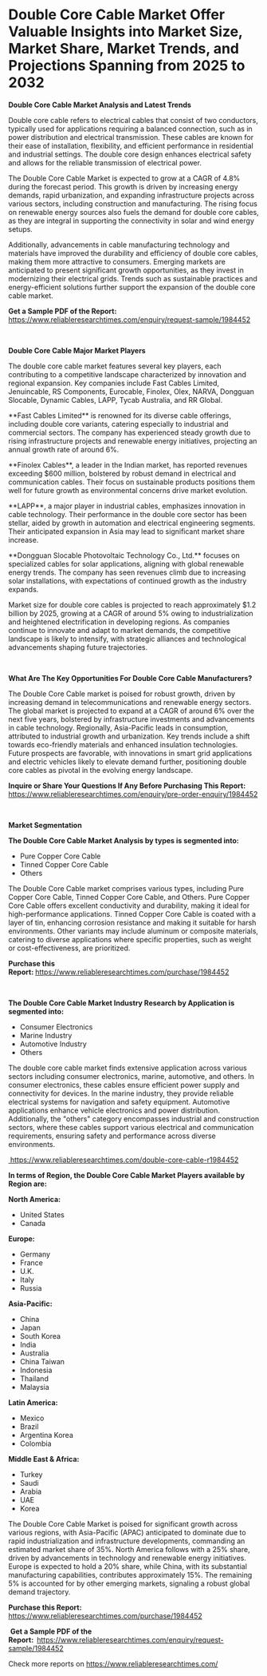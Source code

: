 <p><h1>Double Core Cable Market Offer Valuable Insights into Market Size, Market Share, Market Trends, and Projections Spanning from 2025 to 2032</h1></p><p><strong>Double Core Cable Market Analysis and Latest Trends</strong></p>
<p><p>Double core cable refers to electrical cables that consist of two conductors, typically used for applications requiring a balanced connection, such as in power distribution and electrical transmission. These cables are known for their ease of installation, flexibility, and efficient performance in residential and industrial settings. The double core design enhances electrical safety and allows for the reliable transmission of electrical power.</p><p>The Double Core Cable Market is expected to grow at a CAGR of 4.8% during the forecast period. This growth is driven by increasing energy demands, rapid urbanization, and expanding infrastructure projects across various sectors, including construction and manufacturing. The rising focus on renewable energy sources also fuels the demand for double core cables, as they are integral in supporting the connectivity in solar and wind energy setups. </p><p>Additionally, advancements in cable manufacturing technology and materials have improved the durability and efficiency of double core cables, making them more attractive to consumers. Emerging markets are anticipated to present significant growth opportunities, as they invest in modernizing their electrical grids. Trends such as sustainable practices and energy-efficient solutions further support the expansion of the double core cable market.</p></p>
<p><strong>Get a Sample PDF of the Report:&nbsp;</strong> <a href="https://www.reliableresearchtimes.com/enquiry/request-sample/1984452?utm_campaign=2186&utm_medium=2&utm_source=Github&utm_content=ia&utm_term=08042025&utm_id=double-core-cable">https://www.reliableresearchtimes.com/enquiry/request-sample/1984452</a></p>
<p>&nbsp;</p>
<p><strong>Double Core Cable Major Market Players</strong></p>
<p><p>The double core cable market features several key players, each contributing to a competitive landscape characterized by innovation and regional expansion. Key companies include Fast Cables Limited, Jenuincable, RS Components, Eurocable, Finolex, Olex, NARVA, Dongguan Slocable, Dynamic Cables, LAPP, Tycab Australia, and RR Global.</p><p>**Fast Cables Limited** is renowned for its diverse cable offerings, including double core variants, catering especially to industrial and commercial sectors. The company has experienced steady growth due to rising infrastructure projects and renewable energy initiatives, projecting an annual growth rate of around 6%.</p><p>**Finolex Cables**, a leader in the Indian market, has reported revenues exceeding $600 million, bolstered by robust demand in electrical and communication cables. Their focus on sustainable products positions them well for future growth as environmental concerns drive market evolution.</p><p>**LAPP**, a major player in industrial cables, emphasizes innovation in cable technology. Their performance in the double core sector has been stellar, aided by growth in automation and electrical engineering segments. Their anticipated expansion in Asia may lead to significant market share increase.</p><p>**Dongguan Slocable Photovoltaic Technology Co., Ltd.** focuses on specialized cables for solar applications, aligning with global renewable energy trends. The company has seen revenues climb due to increasing solar installations, with expectations of continued growth as the industry expands.</p><p>Market size for double core cables is projected to reach approximately $1.2 billion by 2025, growing at a CAGR of around 5% owing to industrialization and heightened electrification in developing regions. As companies continue to innovate and adapt to market demands, the competitive landscape is likely to intensify, with strategic alliances and technological advancements shaping future trajectories.</p></p>
<p>&nbsp;</p>
<p><strong>What Are The Key Opportunities For Double Core Cable Manufacturers?</strong></p>
<p><p>The Double Core Cable market is poised for robust growth, driven by increasing demand in telecommunications and renewable energy sectors. The global market is projected to expand at a CAGR of around 6% over the next five years, bolstered by infrastructure investments and advancements in cable technology. Regionally, Asia-Pacific leads in consumption, attributed to industrial growth and urbanization. Key trends include a shift towards eco-friendly materials and enhanced insulation technologies. Future prospects are favorable, with innovations in smart grid applications and electric vehicles likely to elevate demand further, positioning double core cables as pivotal in the evolving energy landscape.</p></p>
<p><strong>Inquire or Share Your Questions If Any Before Purchasing This Report:</strong> <a href="https://www.reliableresearchtimes.com/enquiry/pre-order-enquiry/1984452?utm_campaign=2186&utm_medium=2&utm_source=Github&utm_content=ia&utm_term=08042025&utm_id=double-core-cable">https://www.reliableresearchtimes.com/enquiry/pre-order-enquiry/1984452</a></p>
<p>&nbsp;</p>
<p><strong>Market Segmentation</strong></p>
<p><strong>The Double Core Cable Market Analysis by types is segmented into:</strong></p>
<p><ul><li>Pure Copper Core Cable</li><li>Tinned Copper Core Cable</li><li>Others</li></ul></p>
<p><p>The Double Core Cable market comprises various types, including Pure Copper Core Cable, Tinned Copper Core Cable, and Others. Pure Copper Core Cable offers excellent conductivity and durability, making it ideal for high-performance applications. Tinned Copper Core Cable is coated with a layer of tin, enhancing corrosion resistance and making it suitable for harsh environments. Other variants may include aluminum or composite materials, catering to diverse applications where specific properties, such as weight or cost-effectiveness, are prioritized.</p></p>
<p><strong>Purchase this Report:&nbsp;</strong><a href="https://www.reliableresearchtimes.com/purchase/1984452?utm_campaign=2186&utm_medium=2&utm_source=Github&utm_content=ia&utm_term=08042025&utm_id=double-core-cable">https://www.reliableresearchtimes.com/purchase/1984452</a></p>
<p>&nbsp;</p>
<p><strong>The Double Core Cable Market Industry Research by Application is segmented into:</strong></p>
<p><ul><li>Consumer Electronics</li><li>Marine Industry</li><li>Automotive Industry</li><li>Others</li></ul></p>
<p><p>The double core cable market finds extensive application across various sectors including consumer electronics, marine, automotive, and others. In consumer electronics, these cables ensure efficient power supply and connectivity for devices. In the marine industry, they provide reliable electrical systems for navigation and safety equipment. Automotive applications enhance vehicle electronics and power distribution. Additionally, the "others" category encompasses industrial and construction sectors, where these cables support various electrical and communication requirements, ensuring safety and performance across diverse environments.</p></p>
<p><a href="https://www.reliableresearchtimes.com/double-core-cable-r1984452?utm_campaign=2186&utm_medium=2&utm_source=Github&utm_content=ia&utm_term=08042025&utm_id=double-core-cable">&nbsp;https://www.reliableresearchtimes.com/double-core-cable-r1984452</a></p>
<p><strong>In terms of Region, the Double Core Cable Market Players available by Region are:</strong></p>
<p>
    <p> <strong> North America: </strong>
        <ul>
            <li>United States</li>
            <li>Canada</li>
        </ul>
        </p> 
    <p> <strong> Europe: </strong>
        <ul>
            <li>Germany</li>
            <li>France</li>
            <li>U.K.</li>
            <li>Italy</li>
            <li>Russia</li>
        </ul>
        </p> 
    <p> <strong> Asia-Pacific: </strong>
        <ul>
            <li>China</li>
            <li>Japan</li>
            <li>South Korea</li>
            <li>India</li>
            <li>Australia</li>
            <li>China Taiwan</li>
            <li>Indonesia</li>
            <li>Thailand</li>
            <li>Malaysia</li>
        </ul>
        </p> 
    <p> <strong> Latin America: </strong>
        <ul>
            <li>Mexico</li>
            <li>Brazil</li>
            <li>Argentina Korea</li>
            <li>Colombia</li>
        </ul>
        </p> 
    <p> <strong> Middle East & Africa: </strong>
        <ul>
            <li>Turkey</li>
            <li>Saudi</li>
            <li>Arabia</li>
            <li>UAE</li>
            <li>Korea</li>
        </ul>
    </p>
    </p>
<p><p>The Double Core Cable Market is poised for significant growth across various regions, with Asia-Pacific (APAC) anticipated to dominate due to rapid industrialization and infrastructure developments, commanding an estimated market share of 35%. North America follows with a 25% share, driven by advancements in technology and renewable energy initiatives. Europe is expected to hold a 20% share, while China, with its substantial manufacturing capabilities, contributes approximately 15%. The remaining 5% is accounted for by other emerging markets, signaling a robust global demand trajectory.</p></p>
<p><strong>Purchase this Report: </strong><a href="https://www.reliableresearchtimes.com/purchase/1984452?utm_campaign=2186&utm_medium=2&utm_source=Github&utm_content=ia&utm_term=08042025&utm_id=double-core-cable">https://www.reliableresearchtimes.com/purchase/1984452</a></p>
<p>&nbsp;<strong>Get a Sample PDF of the Report:&nbsp;&nbsp;</strong><a href="https://www.reliableresearchtimes.com/enquiry/request-sample/1984452?utm_campaign=2186&utm_medium=2&utm_source=Github&utm_content=ia&utm_term=08042025&utm_id=double-core-cable">https://www.reliableresearchtimes.com/enquiry/request-sample/1984452</a></p>
<p><strong></strong></p>
<p>Check more reports on <a href="https://www.reliableresearchtimes.com/?utm_campaign=2186&utm_medium=2&utm_source=Github&utm_content=ia&utm_term=08042025&utm_id=double-core-cable">https://www.reliableresearchtimes.com/</a></p>